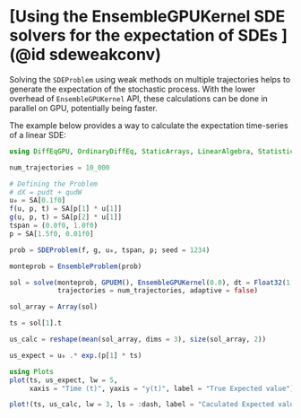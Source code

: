 # [Using the EnsembleGPUKernel SDE solvers for the expectation of SDEs ](@id sdeweakconv)

Solving the `SDEProblem` using weak methods on multiple trajectories helps to generate the expectation of the stochastic process.
With the lower overhead of `EnsembleGPUKernel` API, these calculations can be done in parallel on GPU, potentially being faster.

The example below provides a way to calculate the expectation time-series of a linear SDE:

```julia
using DiffEqGPU, OrdinaryDiffEq, StaticArrays, LinearAlgebra, Statistics

num_trajectories = 10_000

# Defining the Problem
# dX = pudt + qudW
u₀ = SA[0.1f0]
f(u, p, t) = SA[p[1] * u[1]]
g(u, p, t) = SA[p[2] * u[1]]
tspan = (0.0f0, 1.0f0)
p = SA[1.5f0, 0.01f0]

prob = SDEProblem(f, g, u₀, tspan, p; seed = 1234)

monteprob = EnsembleProblem(prob)

sol = solve(monteprob, GPUEM(), EnsembleGPUKernel(0.0), dt = Float32(1 // 2^8),
            trajectories = num_trajectories, adaptive = false)

sol_array = Array(sol)

ts = sol[1].t

us_calc = reshape(mean(sol_array, dims = 3), size(sol_array, 2))

us_expect = u₀ .* exp.(p[1] * ts)

using Plots
plot(ts, us_expect, lw = 5,
     xaxis = "Time (t)", yaxis = "y(t)", label = "True Expected value")

plot!(ts, us_calc, lw = 3, ls = :dash, label = "Caculated Expected value")
```
